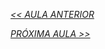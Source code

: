 *[<< AULA ANTERIOR](https://github.com/pvreboucas/docker/edit/aula-5/aulas/1-networking-no-docker.md)*

*[PRÓXIMA AULA >>]()*
